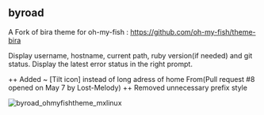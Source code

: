 ## byroad

A Fork of bira theme for oh-my-fish : https://github.com/oh-my-fish/theme-bira

Display username, hostname, current path, ruby version(if needed) and git status. Display the latest error status in the right prompt. 

++ Added ~ [Tilt icon] instead of long adress of home From(Pull request #8 opened on May 7 by Lost-Melody)
++ Removed unnecessary prefix style

![byroad_ohmyfishtheme_mxlinux](https://user-images.githubusercontent.com/41370460/95195119-bb8d9e80-07f3-11eb-93c6-b643d0a9bb77.png)
